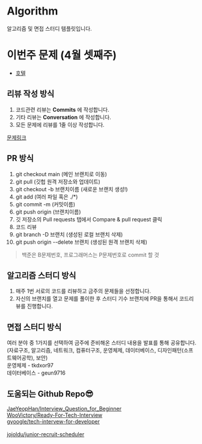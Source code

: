 # Algorithm
알고리즘 및 면접 스터디 템플릿입니다.

# 이번주 문제 (4월 셋째주)
- [호텔](https://www.acmicpc.net/problem/1106)

## 리뷰 작성 방식
1. 코드관련 리뷰는 __Commits__ 에 작성합니다.
2. 기타 리뷰는 __Conversation__ 에 작성합니다.
3. 모든 문제에 리뷰를 1줄 이상 작성합니다.

[문제링크](https://github.com/tony9402/baekjoon)
## PR 방식
1. git checkout main (메인 브랜치로 이동)
2. git pull (깃헙 원격 저장소와 업데이트)
3. git checkout -b 브랜치이름 (새로운 브랜치 생성!)
4. git add (여러 파일 혹은 ./*)
5. git commit -m (커밋이름)
6. git push origin (브랜치이름)
7. 깃 저장소의 Pull requests 탭에서 Compare & pull request 클릭
8. 코드 리뷰
9. git branch -D 브랜치 (생성된 로컬 브랜치 삭제)
10. git push origin --delete 브랜치 (생성된 원격 브랜치 삭제)

> 백준은 B문제번호, 프로그래머스는 P문제번호로 commit 할 것


## 알고리즘 스터디 방식
1. 매주 1번 서로의 코드를 리뷰하고 금주의 문제들을 선정합니다.
2. 자신의 브랜치를 열고 문제를 풀이한 후 스터디 기수 브랜치에 PR을 통해서 코드리뷰를 진행합니다.
 
## 면접 스터디 방식
여러 분야 중 1가지를 선택하여 금주에 준비해온 스터디 내용을 발표를 통해 공유합니다.<br/>
(자료구조, 알고리즘, 네트워크, 컴퓨터구조, 운영체제, 데이터베이스, 디자인패턴(소프트웨어공학), 보안)<br/>
운영체제 - tkdxor97<br/>
데이터베이스 - geun9716<br/>

## 도움되는 Github Repo😎
[JaeYeopHan/Interview_Question_for_Beginner](https://github.com/JaeYeopHan/Interview_Question_for_Beginner)<br/>
[WooVictory/Ready-For-Tech-Interview](https://github.com/WooVictory/Ready-For-Tech-Interview)<br/>
[gyoogle/tech-intervew-for-developer](https://github.com/gyoogle/tech-interview-for-developer)<br/>
<br/>
[jojoldu/junior-recruit-scheduler](https://github.com/jojoldu/junior-recruit-scheduler)<br/>
